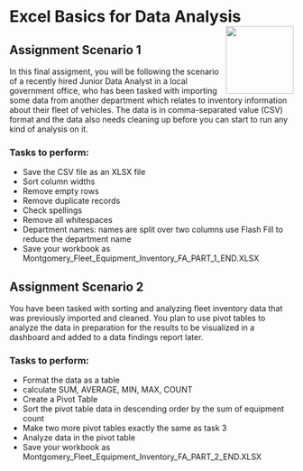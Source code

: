 # Excel Basics for Data Analysis <img src="https://raw.githubusercontent.com/roshangrewal/IBM-Data-Science-Professional-Certification/master/IBM-Banner.png" align="right" width="120" />

## Assignment Scenario 1

In this final assigment, you will be following the scenario of a recently hired Junior Data Analyst in a local government office, who has been tasked with importing some data from another department which relates to inventory information about their fleet of vehicles. The data is in comma-separated value (CSV) format and the data also needs cleaning up before you can start to run any kind of analysis on it.

### Tasks to perform:

- Save the CSV file as an XLSX file
- Sort column widths
- Remove empty rows
- Remove duplicate records
- Check spellings
- Remove all whitespaces
- Department names: names are split over two columns use Flash Fill to reduce the department name
- Save your workbook as Montgomery_Fleet_Equipment_Inventory_FA_PART_1_END.XLSX

## Assignment Scenario 2

You have been tasked with sorting and analyzing fleet inventory data that was previously imported and cleaned. You plan to use pivot tables to analyze the data in preparation for the results to be visualized in a dashboard and added to a data findings report later.

### Tasks to perform:

- Format the data as a table
- calculate SUM, AVERAGE, MIN, MAX, COUNT
- Create a Pivot Table
- Sort the pivot table data in descending order by the sum of equipment count
- Make two more pivot tables exactly the same as task 3
- Analyze data in the pivot table
- Save your workbook as Montgomery_Fleet_Equipment_Inventory_FA_PART_2_END.XLSX
